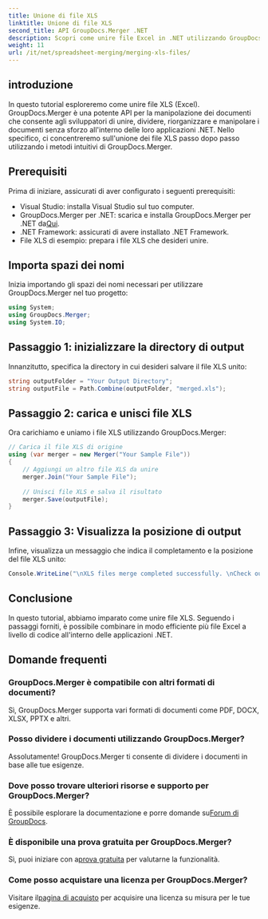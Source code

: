 ```yaml
---
title: Unione di file XLS
linktitle: Unione di file XLS
second_title: API GroupDocs.Merger .NET
description: Scopri come unire file Excel in .NET utilizzando GroupDocs.Merger per una manipolazione fluida dei documenti. Segui il nostro tutorial passo dopo passo.
weight: 11
url: /it/net/spreadsheet-merging/merging-xls-files/
---
```

## introduzione
In questo tutorial esploreremo come unire file XLS (Excel). GroupDocs.Merger è una potente API per la manipolazione dei documenti che consente agli sviluppatori di unire, dividere, riorganizzare e manipolare i documenti senza sforzo all'interno delle loro applicazioni .NET. Nello specifico, ci concentreremo sull'unione dei file XLS passo dopo passo utilizzando i metodi intuitivi di GroupDocs.Merger.
## Prerequisiti
Prima di iniziare, assicurati di aver configurato i seguenti prerequisiti:
- Visual Studio: installa Visual Studio sul tuo computer.
-  GroupDocs.Merger per .NET: scarica e installa GroupDocs.Merger per .NET da[Qui](https://releases.groupdocs.com/merger/net/).
- .NET Framework: assicurati di avere installato .NET Framework.
- File XLS di esempio: prepara i file XLS che desideri unire.

## Importa spazi dei nomi
Inizia importando gli spazi dei nomi necessari per utilizzare GroupDocs.Merger nel tuo progetto:
```csharp
using System; 
using GroupDocs.Merger;
using System.IO;
```
## Passaggio 1: inizializzare la directory di output
Innanzitutto, specifica la directory in cui desideri salvare il file XLS unito:
```csharp
string outputFolder = "Your Output Directory";
string outputFile = Path.Combine(outputFolder, "merged.xls");
```
## Passaggio 2: carica e unisci file XLS
Ora carichiamo e uniamo i file XLS utilizzando GroupDocs.Merger:
```csharp
// Carica il file XLS di origine
using (var merger = new Merger("Your Sample File"))
{
    // Aggiungi un altro file XLS da unire
    merger.Join("Your Sample File");
    
    // Unisci file XLS e salva il risultato
    merger.Save(outputFile);
}
```
## Passaggio 3: Visualizza la posizione di output
Infine, visualizza un messaggio che indica il completamento e la posizione del file XLS unito:
```csharp
Console.WriteLine("\nXLS files merge completed successfully. \nCheck output in {0}", outputFolder);
```

## Conclusione
In questo tutorial, abbiamo imparato come unire file XLS. Seguendo i passaggi forniti, è possibile combinare in modo efficiente più file Excel a livello di codice all'interno delle applicazioni .NET.

## Domande frequenti
### GroupDocs.Merger è compatibile con altri formati di documenti?
Sì, GroupDocs.Merger supporta vari formati di documenti come PDF, DOCX, XLSX, PPTX e altri.
### Posso dividere i documenti utilizzando GroupDocs.Merger?
Assolutamente! GroupDocs.Merger ti consente di dividere i documenti in base alle tue esigenze.
### Dove posso trovare ulteriori risorse e supporto per GroupDocs.Merger?
È possibile esplorare la documentazione e porre domande su[Forum di GroupDocs](https://forum.groupdocs.com/c/merger/32).
### È disponibile una prova gratuita per GroupDocs.Merger?
 Sì, puoi iniziare con a[prova gratuita](https://releases.groupdocs.com/) per valutarne la funzionalità.
### Come posso acquistare una licenza per GroupDocs.Merger?
 Visitare il[pagina di acquisto](https://purchase.groupdocs.com/buy) per acquisire una licenza su misura per le tue esigenze.